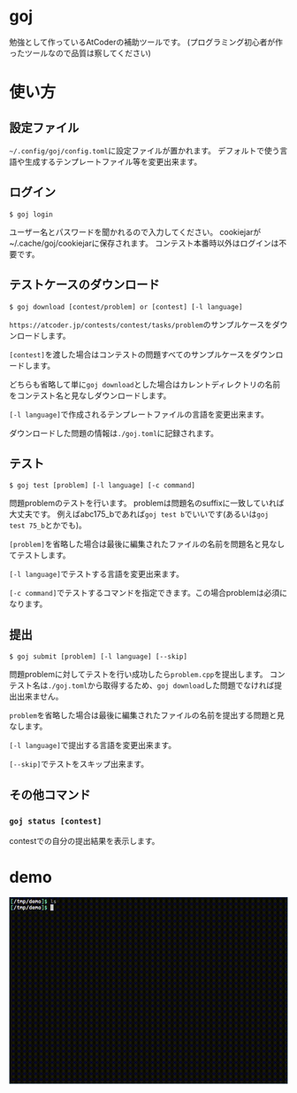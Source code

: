 # goj

勉強として作っているAtCoderの補助ツールです。
(プログラミング初心者が作ったツールなので品質は察してください)


# 使い方


## 設定ファイル

`~/.config/goj/config.toml`に設定ファイルが置かれます。
デフォルトで使う言語や生成するテンプレートファイル等を変更出来ます。


## ログイン

```
$ goj login
```

ユーザー名とパスワードを聞かれるので入力してください。
cookiejarが~/.cache/goj/cookiejarに保存されます。
コンテスト本番時以外はログインは不要です。


## テストケースのダウンロード

```
$ goj download [contest/problem] or [contest] [-l language]
```

`https://atcoder.jp/contests/contest/tasks/problem`のサンプルケースをダウンロードします。

`[contest]`を渡した場合はコンテストの問題すべてのサンプルケースをダウンロードします。

どちらも省略して単に`goj download`とした場合はカレントディレクトリの名前をコンテスト名と見なしダウンロードします。

`[-l language]`で作成されるテンプレートファイルの言語を変更出来ます。

ダウンロードした問題の情報は`./goj.toml`に記録されます。


## テスト

```
$ goj test [problem] [-l language] [-c command]
```

問題problemのテストを行います。
problemは問題名のsuffixに一致していれば大丈夫です。
例えばabc175_bであれば`goj test b`でいいです(あるいは`goj test 75_b`とかでも)。

`[problem]`を省略した場合は最後に編集されたファイルの名前を問題名と見なしてテストします。

`[-l language]`でテストする言語を変更出来ます。

`[-c command]`でテストするコマンドを指定できます。この場合problemは必須になります。


## 提出

```
$ goj submit [problem] [-l language] [--skip]
```

問題problemに対してテストを行い成功したら`problem.cpp`を提出します。
コンテスト名は`./goj.toml`から取得するため、`goj download`した問題でなければ提出出来ません。

`problem`を省略した場合は最後に編集されたファイルの名前を提出する問題と見なします。

`[-l language]`で提出する言語を変更出来ます。

`[--skip]`でテストをスキップ出来ます。


## その他コマンド


### `goj status [contest]`

contestでの自分の提出結果を表示します。


# demo

![demo](demo.gif)

